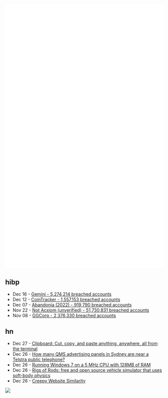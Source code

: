 ![Metrics](https://raw.githubusercontent.com/phixion/phixion/master/metrics.svg)

## hibp

<!--
for https://github.com/phixion/phixion/blob/main/.github/workflows/feeds.yml
-->
<!--START_SECTION:haveibeenpwnd-->
- Dec 16 - [Gemini - 5,274,214 breached accounts](https://haveibeenpwned.com/PwnedWebsites#Gemini)
- Dec 12 - [CoinTracker - 1,557,153 breached accounts](https://haveibeenpwned.com/PwnedWebsites#CoinTracker)
- Dec 07 - [Abandonia (2022) - 919,790 breached accounts](https://haveibeenpwned.com/PwnedWebsites#Abandonia2022)
- Nov 22 - [Not Acxiom (unverified) - 51,730,831 breached accounts](https://haveibeenpwned.com/PwnedWebsites#NotAcxiom)
- Nov 08 - [GGCorp - 2,376,330 breached accounts](https://haveibeenpwned.com/PwnedWebsites#GGCorp)
<!--END_SECTION:haveibeenpwnd-->

## hn

<!--
for https://github.com/phixion/phixion/blob/main/.github/workflows/feeds.yml
-->
<!--START_SECTION:hn-->
- Dec 27 - [Clipboard: Cut, copy, and paste anything, anywhere, all from the terminal](https://github.com/Slackadays/Clipboard)
- Dec 26 - [How many QMS advertising panels in Sydney are near a Telstra public telephone?](https://observablehq.com/@mjbo/sydney-qms-panel-public-telephone-pairings)
- Dec 26 - [Running Windows 7 on a 5 MHz CPU with 128MB of RAM](https://www.tomshardware.com/news/windows-7-runs-at-5-mhz)
- Dec 26 - [Rigs of Rods: free and open source vehicle simulator that uses soft-body physics](https://www.rigsofrods.org/)
- Dec 26 - [Creepy Website Similarity](https://memex.marginalia.nu/log/69-creepy-website-similarity.gmi)
<!--END_SECTION:hn-->

<!--
for https://yhype.me
-->
![](https://hit.yhype.me/github/profile?user_id=13013670)
